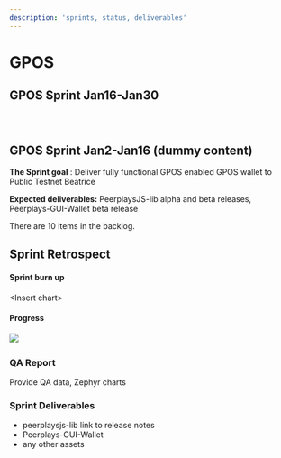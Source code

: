 ```yaml
---
description: 'sprints, status, deliverables'
---
```


# GPOS



## GPOS Sprint Jan16-Jan30 <a id="gpos-sprint-jan-16-jan30"></a>

### ​ <a id="undefined"></a>

## GPOS Sprint Jan2-Jan16 \(dummy content\) <a id="gpos-sprint-jan-2-jan16"></a>

**The Sprint goal** : Deliver fully functional GPOS enabled GPOS wallet to Public Testnet Beatrice

**Expected deliverables:** PeerplaysJS-lib alpha and beta releases, Peerplays-GUI-Wallet beta release

There are 10 items in the backlog.

## Sprint Retrospect <a id="sprint-retrospect"></a>

#### Sprint burn up <a id="sprint-burn-up"></a>

&lt;Insert chart&gt;

#### **Progress** <a id="progress"></a>

​![](https://blobscdn.gitbook.com/v0/b/gitbook-28427.appspot.com/o/assets%2F-LpttMORkEqt0ggYP_Oo%2F-LxamTEuIcHlVDud36G9%2F-LxaoM2XcK04-AmGgIw9%2Fimage.png?alt=media&token=2f186146-f8a5-459a-94fe-6888dd3f1e86)

### QA Report <a id="qa-report"></a>

Provide QA data, Zephyr charts

### Sprint Deliverables <a id="sprint-deliverables"></a>

* peerplaysjs-lib link to release notes
* Peerplays-GUI-Wallet
* any other assets

​

